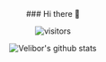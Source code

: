 <center>
### Hi there 👋

![visitors](https://visitor-badge.glitch.me/badge?page_id=velibor7)

![Velibor's github stats](https://github-readme-stats.vercel.app/api?username=velibor7)
</center>
